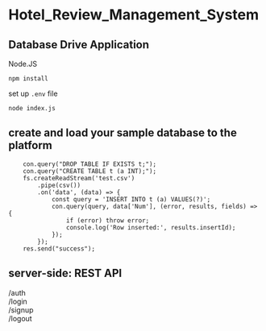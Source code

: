 # Hotel_Review_Management_System
## Database Drive Application
Node.JS

```
npm install
```
set up ```.env``` file
```
node index.js
```

## create and load your sample database to the platform
```
    con.query("DROP TABLE IF EXISTS t;");
    con.query("CREATE TABLE t (a INT);");
    fs.createReadStream('test.csv')
        .pipe(csv())
        .on('data', (data) => {
            const query = 'INSERT INTO t (a) VALUES(?)';
            con.query(query, data['Num'], (error, results, fields) => {
                if (error) throw error;
                console.log('Row inserted:', results.insertId);
            });
        });
    res.send("success");
```


## server-side: REST API
/auth  
    /login     
    /signup  
    /logout    
